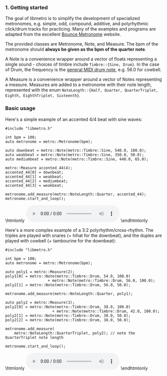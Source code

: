 ### 1. Getting started

The goal of libmetro is to simplify the development of specialized metronomes, e.g. simple, odd, compound, additive, and polyrhythmic click/drum tracks for practicing. Many of the examples and programs are adapted from the excellent [Bounce Metronome](https://bouncemetronome.com/audio/downloadable-audio-clips/audio-clips-time-signatures-additive-rhythms-and-polyrhythm) website.

The provided classes are Metronome, Note, and Measure. The bpm of the metronome should **always be given as the bpm of the quarter note**.

A Note is a convenience wrapper around a vector of floats representing a single sound - choices of timbre include `Timbre::{Sine, Drum}`. In the case of Drum, the frequency is the [general MIDI drum note](https://en.wikipedia.org/wiki/General_MIDI#Percussion), e.g. 56.0 for cowbell.

A Measure is a convenience wrapper around a vector of Notes representing a measure. Measures are added to a metronome with their note length, represented with the enum `NoteLength::{Half, Quarter, QuarterTriplet, Eighth, EighthTriplet, Sixteenth}`.

### Basic usage

Here's a simple example of an accented 4/4 beat with sine waves:

```
#include "libmetro.h"

int bpm = 100;
auto metronome = metro::Metronome(bpm);

auto downbeat = metro::Note(metro::Timbre::Sine, 540.0, 100.0);
auto weakbeat = metro::Note(metro::Timbre::Sine, 350.0, 50.0);
auto mediumbeat = metro::Note(metro::Timbre::Sine, 440.0, 65.0);

metro::Measure accented_44(4);
accented_44[0] = downbeat;
accented_44[1] = weakbeat;
accented_44[2] = mediumbeat;
accented_44[3] = weakbeat;

metronome.add_measure(metro::NoteLength::Quarter, accented_44);
metronome.start_and_loop();
```

\htmlonly
<audio controls="1">
  <source src="./static/accented_4_4_demo.wav"
          type="audio/wav">
  </source>
</audio>
\endhtmlonly

Here's a more complex example of a 3:2 polyrhythm/cross-rhythm. The triples are played with snares (+ hihat for the downbeat), and the duples are played with cowbell (+ tambourine for the downbeat):

```
#include "libmetro.h"

int bpm = 100;
auto metronome = metro::Metronome(bpm);

auto poly1 = metro::Measure(2);
poly1[0] = metro::Note(metro::Timbre::Drum, 54.0, 100.0)
                   + metro::Note(metro::Timbre::Drum, 56.0, 100.0);
poly2[1] = metro::Note(metro::Timbre::Drum, 56.0, 50.0);

metronome.add_measure(metro::NoteLength::Quarter, poly1);

auto poly2 = metro::Measure(3);
poly2[0] = metro::Note(metro::Timbre::Drum, 38.0, 100.0)
                     + metro::Note(metro::Timbre::Drum, 42.0, 100.0);
poly2[1] = metro::Note(metro::Timbre::Drum, 38.0, 50.0);
poly2[2] = metro::Note(metro::Timbre::Drum, 38.0, 50.0);

metronome.add_measure(
    metro::NoteLength::QuarterTriplet, poly2); // note the QuarterTriplet note length

metronome.start_and_loop();
```

\htmlonly
<audio controls="1">
  <source src="./static/poly_3_2_demo.wav"
          type="audio/wav">
  </source>
</audio>
\endhtmlonly
